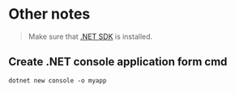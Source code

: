 # Other notes

> Make sure that [.NET SDK](https://dotnet.microsoft.com/en-us/download) is installed. 

## Create .NET console application form cmd
```
dotnet new console -o myapp
```